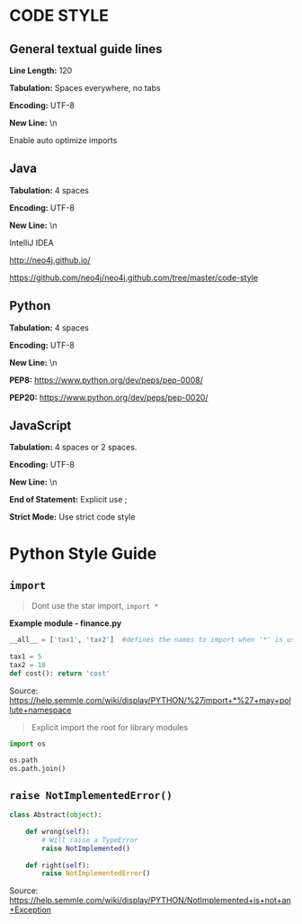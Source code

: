 # CODE STYLE

## General textual guide lines

**Line Length:** 120

**Tabulation:** Spaces everywhere, no tabs

**Encoding:** UTF-8

**New Line:** \n

Enable auto optimize imports

## Java

**Tabulation:** 4 spaces

**Encoding:** UTF-8

**New Line:** \n

IntelliJ IDEA

http://neo4j.github.io/

https://github.com/neo4j/neo4j.github.com/tree/master/code-style


## Python

**Tabulation:** 4 spaces

**Encoding:** UTF-8

**New Line:** \n

**PEP8:** https://www.python.org/dev/peps/pep-0008/

**PEP20:** https://www.python.org/dev/peps/pep-0020/


## JavaScript

**Tabulation:** 4 spaces or 2 spaces.

**Encoding:** UTF-8

**New Line:** \n

**End of Statement:** Explicit use ;

**Strict Mode:** Use strict code style


# Python Style Guide

## `import`

> Dont use the star import, `import *`

**Example module - finance.py**

```python
__all__ = ['tax1', 'tax2']  #defines the names to import when '*' is used
 
tax1 = 5
tax2 = 10
def cost(): return 'cost'
```
Source: https://help.semmle.com/wiki/display/PYTHON/%27import+*%27+may+pollute+namespace


> Explicit import the root for library modules

```python
import os

os.path
os.path.join()
```

## ``raise NotImplementedError()``

```python
class Abstract(object):
 
    def wrong(self):
        # Will raise a TypeError
        raise NotImplemented()
 
    def right(self):
        raise NotImplementedError()
```        
Source: https://help.semmle.com/wiki/display/PYTHON/NotImplemented+is+not+an+Exception

